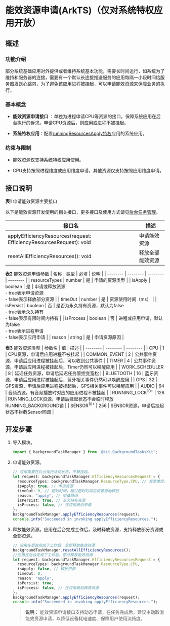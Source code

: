 # 能效资源申请(ArkTS)（仅对系统特权应用开放）

## 概述

### 功能介绍

部分系统基础应用对外提供或者维持系统基本功能，需要长时间运行，如系统为了维持和服务器的连接，需要有一个默认长连接推送服务的应用每隔一小段时间给服务器发送心跳包，为了避免该应用进程被挂起，可以申请能效资源来保障业务的执行。

### 基本概念

- **能效资源申请接口** ：单独为进程申请CPU等资源的接口，保障系统应用在后台执行的诉求。申请CPU资源后，则应用或进程不被挂起。

- **系统特权应用**：配置[runningResourcesApply特权](../../device-dev/subsystems/subsys-app-privilege-config-guide.md#可由设备厂商配置的特权)应用的系统应用。

### 约束与限制

- 能效资源仅支持系统特权应用使用。

- CPU支持按照进程维度或应用维度申请，其他资源仅支持按照应用维度申请。

## 接口说明

**表1** 申请能效资源主要接口

以下是能效资源开发使用的相关接口，更多接口及使用方式请见[后台任务管理](../reference/apis-backgroundtasks-kit/js-apis-resourceschedule-backgroundTaskManager-sys.md)。

| 接口名 | 描述 |
| -------- | -------- |
| applyEfficiencyResources(request: EfficiencyResourcesRequest): void | 申请能效资源 |
| resetAllEfficiencyResources(): void | 释放全部能效资源 |

**表2** 能效资源申请参数
| 名称 | 类型 | 必填 | 说明 |
| -------- | -------- | -------- | -------- |
| resourceTypes | number | 是 | 申请的资源类型 |
| isApply | boolean | 是 | 申请或释放资源<br/>- true表示申请资源<br/>- false表示释放部分资源 |
| timeOut | number | 是 | 资源使用时间（ms） |
| isPersist | boolean | 否 | 是否为永久持有资源，默认为false<br/>- true表示永久持有<br/>- false表示有限时间内持有 |
| isProcess | boolean | 否 | 进程或应用申请，默认为false<br/>- true表示进程申请<br/>- false表示应用申请 |
| reason | string | 是 | 申请资源原因 |

**表3** 能效资源类型
| 参数名 | 值 | 描述 |
| -------- | -------- | -------- |
| CPU | 1 | CPU资源，申请后应用进程不被挂起 |
| COMMON_EVENT | 2 | 公共事件资源，申请后应用进程被挂起后，可以收到公共事件 |
| TIMER | 4 | 公共事件资源，申请后应用进程被挂起后，Timer仍然可以唤醒应用 |
| WORK_SCHEDULER | 8 | 延迟任务资源，申请后延迟任务管控变宽松 |
| BLUETOOTH | 16 | 蓝牙资源，申请后应用进程被挂起后，蓝牙相关事件仍然可以唤醒应用 |
| GPS | 32 | GPS资源，申请后应用进程被挂起后，GPS相关事件可以唤醒应用 |
| AUDIO | 64 | 音频资源，有音频播放时对应的应用进程不被挂起 |
| RUNNING_LOCK<sup>10+</sup> | 128 | RUNNING_LOCK资源，申请后挂起状态不会临时释放RUNNING_BACKGROUND锁 |
| SENSOR<sup>10+</sup> | 256 | SENSOR资源，申请后挂起状态不拦截Sensor回调 |

## 开发步骤

1. 导入模块。

   ```ts
   import { backgroundTaskManager } from '@kit.BackgroundTasksKit';
   ```

2. 申请能效资源。

   ```ts
   // 应用需要在后台保持活动状态，不被挂起。
   let request: backgroundTaskManager.EfficiencyResourcesRequest = {
     resourceTypes: backgroundTaskManager.ResourceType.CPU, // 资源类型是CPU资源，保证应用进程不被挂起
     isApply: true, // 申请资源
     timeOut: 0, // 超时时间，超过超时时间后资源自动释放
     reason: "apply", // 申请原因
     isPersist: true, // 永久持有资源
     isProcess: false, // 在应用级别申请
   };
   backgroundTaskManager.applyEfficiencyResources(request);
   console.info("Succeeded in invoking applyEfficiencyResources.");
   ```

3. 释放能效资源。应用在后台完成工作后，及时释放资源，支持释放部分资源或全部资源。

   ```ts
   // 应用在后台完成了工作后，全部释放能效资源
   backgroundTaskManager.resetAllEfficiencyResources();
   //应用在后台完成了工作后，部分释放能效资源
   let request: backgroundTaskManager.EfficiencyResourcesRequest = {
     resourceTypes: backgroundTaskManager.ResourceType.CPU,
     isApply: false, // 释放资源
     timeOut: 0,
     reason: "apply",
     isPersist: true,
     isProcess: false, // 在应用级别释放资源
   };
   backgroundTaskManager.applyEfficiencyResources(request);
   console.info("Succeeded in invoking applyEfficiencyResources.");
   ```

   > **说明：**
   > 能效资源申请接口支持动态申请，在任务完成后，建议主动取消能效资源申请，以降低设备耗电速度、保障用户使用流畅度。